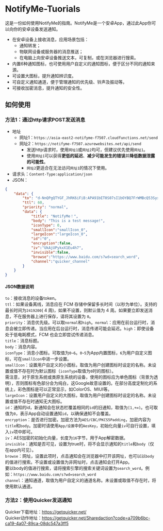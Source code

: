 # NotifyMe-Tuorials
这是一份如何使用NotifyMe的指南。NotifyMe是一个安卓App，通过此App你可以向你的安卓设备发送通知。  
* 在安卓设备上接收消息，应用场景包括：  
  * 通知转发；  
  * 物联网设备或服务器的消息推送；  
  * 在电脑上向安卓设备推送文本，可复制，或在浏览器进行搜索。  
* 内置6种通知图标，也可使用用户自定义的通知图标，便于区分不同的通知来源。  
* 可设置大图标，提升通知辨识度。  
* 可自定义通知通道，便于管理通知的优先级、铃声及振动等。  
* 可接收加密消息，提升通知的安全性。  
## 如何使用
### 方法1：通过http请求POST发送消息  
- 地址
  - 网址1：`https://asia-east2-notifyme-f7507.cloudfunctions.net/send`
  - 网址2：`https://notifyme-f7507.azurewebsites.net/api/send`
    - 发送http请求时，使用`网址1`或`网址2`均可，但建议优先使用`网址1`。
    - 使用`网址1`可以获得**更低的延迟**、**减少可能发生的错误**并**降低数据泄露的可能性**。
    - `网址2`更适合在无法访问`网址1`的情况下使用。
- 请求头：`Content-Type:application/json`
- JSON：
```JSON
{
    "data": {
        "to": "d-NnQPgQTYGF_JhRK6iFiB:APA91bET0S07sI1bOYBQ7FrWMBcQ53SyxnwO-ODXP19mDzku4ZijawFSQFT_LZ5cUqKPjDbd61-UBzzNiiiz_vkkYoK6jnu-zWU2qo1mDKYdy2wnjsZ99g_9j-vZ-5sm2QwNDWYAF_vh",
        "ttl": 60,
        "priority": "normal",
        "data": {
            "title": "NotifyMe！",
            "body": "This is a test message!",
            "iconType": 0,
            "smallIcon":"smallIcon_0",
            "largeIcon":"largeIcon_0",
            "id":"0",
            "encryption":false,
            "iv":"UkAjUPykxX1Eu4h7",
            "invisible":false,
            "browse":"https://www.baidu.com/s?wd=search_word",
            "channel":"quicker_channel"
        }
    }
}
```
#### JSON数据说明  
`to`：接收消息的设备token。  
`ttl`：如果设备离线，消息应在 FCM 存储中保留多长时间（以秒为单位）。支持的最长时间为`2419200`( 4 周)，如果不设置，则默认值为 4 周。如果要立即发送消息，不在服务器上进行保存，请将其设置为 `0`。  
`priority`：消息优先级。可以取`normal`和`high`。`normal`：应用在前台运行时，消息会被立即传递。当应用在后台运行时，消息传递可能会延迟。`high`：即使设备处于低电耗模式，FCM 也会立即尝试传递消息。  
`title`：消息标题。  
`body`：消息内容。  
`iconType`：消息小图标。可取值为`0~6`。`0~5`为App内置图标，`6`为用户自定义图标，可在`smallIcon`中进一步设置。  
`smallIcon`：设置用户自定义的小图标，取值为用户创建图标时设定的名称。未设置或值不存在时为默认图标（`iconType`取值为`0`时的图标）。  
          需注意，对于原生系统或类原生系统的设备，使用的图标应为单色图标（背景为透明），否则图标有色部分会为纯白，这Google故意设置的。在部分高度定制化的系统上，彩色图标是可以正常显示，如ColorOS、MIUI等。  
`largeIcon`：设置用户自定义的大图标，取值为用户创建图标时设定的名称。未设置或值不存在时通知无大图标。  
`id`：通知的id，新通知会在状态栏覆盖相同的`id`的旧通知，取值为`[1,+∞)`。也可取值为`0`，表示App自动设置通知`id`，以确保通知不会覆盖。  
`encryption`：是否进行加密。加密方法为`AES/CBC/PKCS5Padding`，加密内容为`title`和`body`。加密时请使用`App/设置`中的`AesKey`，初始化向量`iv`可自行设置，填入`iv`项中即可。  
`iv`：AES加密的初始化向量，长度为`16`字节，用于App解密数据。  
`invisible`：通知是否可见，设置为true时，将不会显示通知的`title`和`body`（仅在app内可见）。  
`browse`：网址，设置此项时，点击通知会在浏览器中打开该网址，也可以以`body`的值进行搜索。不设置或设置值为非网址时，点击通知会打开App。  
要以body的值进行搜索，请将搜索引擎的搜索关键词设置为`search_word`。例如：`https://www.baidu.com/s?wd=search_word`  
`channel`：通知通道，取值为用户自定义的通道名称。未设置或取值不存在时，将使用默认通道。  
### 方法2：使用Quicker发送通知  
Quicker下载地址：https://getquicker.net/  
Quicker动作地址：https://getquicker.net/Sharedaction?code=a709b6bc-ca19-4a07-89ca-08dc547a3ff5  
